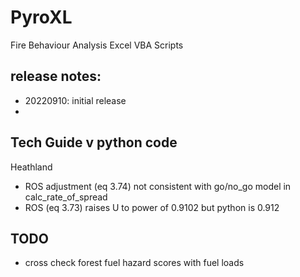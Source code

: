 # PyroXL
Fire Behaviour Analysis Excel VBA Scripts

## release notes:
 - 20220910: initial release
 - 

## Tech Guide v python code

Heathland
 - ROS adjustment (eq 3.74) not consistent with go/no_go model in calc_rate_of_spread
 - ROS (eq 3.73) raises U to power of 0.9102 but python is 0.912

## TODO
- cross check forest fuel hazard scores with fuel loads


